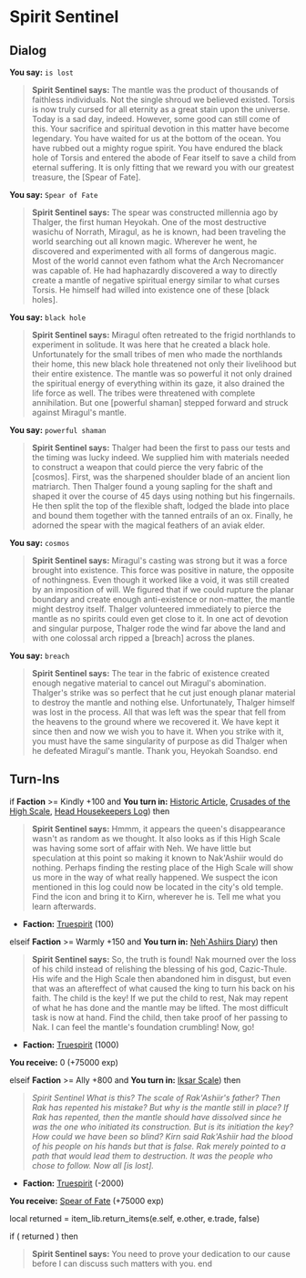 # Spirit Sentinel 


## Dialog

**You say:** `is lost`



>**Spirit Sentinel  says:** The mantle was the product of thousands of faithless individuals. Not the single shroud we believed existed. Torsis is now truly cursed for all eternity as a great stain upon the universe. Today is a sad day, indeed. However, some good can still come of this. Your sacrifice and spiritual devotion in this matter have become legendary. You have waited for us at the bottom of the ocean. You have rubbed out a mighty rogue spirit. You have endured the black hole of Torsis and entered the abode of Fear itself to save a child from eternal suffering. It is only fitting that we reward you with our greatest treasure, the [Spear of Fate].

**You say:** `Spear of Fate`



>**Spirit Sentinel  says:** The spear was constructed millennia ago by Thalger, the first human Heyokah. One of the most destructive wasichu of Norrath, Miragul, as he is known, had been traveling the world searching out all known magic. Wherever he went, he discovered and experimented with all forms of dangerous magic. Most of the world cannot even fathom what the Arch Necromancer was capable of. He had haphazardly discovered a way to directly create a mantle of negative spiritual energy similar to what curses Torsis. He himself had willed into existence one of these [black holes].

**You say:** `black hole`



>**Spirit Sentinel  says:** Miragul often retreated to the frigid northlands to experiment in solitude. It was here that he created a black hole.  Unfortunately for the small tribes of men who made the northlands their home, this new black hole threatened not only their livelihood but their entire existence. The mantle was so powerful it not only drained the spiritual energy of everything within its gaze, it also drained the life force as well. The tribes were threatened with complete annihilation. But one [powerful shaman] stepped forward and struck against Miragul's mantle.

**You say:** `powerful shaman`



>**Spirit Sentinel  says:** Thalger had been the first to pass our tests and the timing was lucky indeed. We supplied him with materials needed to construct a weapon that could pierce the very fabric of the [cosmos]. First, was the sharpened shoulder blade of an ancient lion matriarch. Then Thalger found a young sapling for the shaft and shaped it over the course of 45 days using nothing but his fingernails. He then split the top of the flexible shaft, lodged the blade into place and bound them together with the tanned entrails of an ox. Finally, he adorned the spear with the magical feathers of an aviak elder.

**You say:** `cosmos`



>**Spirit Sentinel  says:** Miragul's casting was strong but it was a force brought into existence. This force was positive in nature, the opposite of nothingness. Even though it worked like a void, it was still created by an imposition of will. We figured that if we could rupture the planar boundary and create enough anti-existence or non-matter, the mantle might destroy itself. Thalger volunteered immediately to pierce the mantle as no spirits could even get close to it. In one act of devotion and singular purpose, Thalger rode the wind far above the land and with one colossal arch ripped a [breach] across the planes.

**You say:** `breach`



>**Spirit Sentinel  says:** The tear in the fabric of existence created enough negative material to cancel out Miragul's abomination. Thalger's strike was so perfect that he cut just enough planar material to destroy the mantle and nothing else. Unfortunately, Thalger himself was lost in the process. All that was left was the spear that fell from the heavens to the ground where we recovered it. We have kept it since then and now we wish you to have it. When you strike with it, you must have the same singularity of purpose as did Thalger when he defeated Miragul's mantle. Thank you, Heyokah Soandso.
end

## Turn-Ins




if **Faction** >= Kindly +100 and  **You turn in:** [Historic Article](/item/18456), [Crusades of the High Scale](/item/18457), [Head Housekeepers Log](/item/18458)) then 


>**Spirit Sentinel  says:** Hmmm, it appears the queen's disappearance wasn't as random as we thought. It also looks as if this High Scale was having some sort of affair with Neh. We have little but speculation at this point so making it known to Nak'Ashiir would do nothing. Perhaps finding the resting place of the High Scale will show us more in the way of what really happened. We suspect the icon mentioned in this log could now be located in the city's old temple. Find the icon and bring it to Kirn, wherever he is. Tell me what you learn afterwards.


* __Faction:__ [Truespirit](/faction/404) (100)

elseif **Faction** >= Warmly +150 and  **You turn in:** [Neh\`Ashiirs Diary](/item/18459)) then 


>**Spirit Sentinel  says:** So, the truth is found!  Nak mourned over the loss of his child instead of relishing the blessing of his god, Cazic-Thule. His wife and the High Scale then abandoned him in disgust, but even that was an aftereffect of what caused the king to turn his back on his faith. The child is the key!  If we put the child to rest, Nak may repent of what he has done and the mantle may be lifted. The most difficult task is now at hand. Find the child, then take proof of her passing to Nak. I can feel the mantle's foundation crumbling!  Now, go!


* __Faction:__ [Truespirit](/faction/404) (1000)


 **You receive:** 0 (+75000 exp)

elseif **Faction** >= Ally +800 and  **You turn in:** [Iksar Scale](/item/1674)) then 


>*Spirit Sentinel  What is this?  The scale of Rak'Ashiir's father?  Then Rak has repented his mistake?  But why is the mantle still in place?  If Rak has repented, then the mantle should have dissolved since he was the one who initiated its construction.  But is its initiation the key?  How could we have been so blind?  Kirn said Rak'Ashiir had the blood of his people on his hands but that is false. Rak merely pointed to a path that would lead them to destruction.  It was the people who chose to follow. Now all [is lost].*


* __Faction:__ [Truespirit](/faction/404) (-2000)


 **You receive:**  [Spear of Fate](/item/10651) (+75000 exp)

local returned = item_lib.return_items(e.self, e.other, e.trade, false)

if ( returned ) then


>**Spirit Sentinel  says:** You need to prove your dedication to our cause before I can discuss such matters with you.
end
